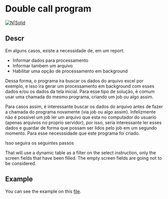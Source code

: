 
# Double call program

[![N|Solid](https://wiki.scn.sap.com/wiki/download/attachments/1710/ABAP%20Development.png?version=1&modificationDate=1446673897000&api=v2)](https://www.sap.com/brazil/developer.html)

## Descr
Em alguns casos, existe a necessidade de, em um report:
- Informar dados para processamento
- Informar tambem um arquivo
- Habilitar uma opção de processamento em background

Dessa forma, o programa ira buscar os dados do arquivo excel por exemplo, e isso ira gerar um processamento em background com esses dados e/ou os dados da tela inicial. Para esse tipo de solução, é comum usar uma chamada do mesmo programa, criando um job ou algo assim. 

Para casos assim, é interessante buscar os dados do arquivo antes de fazer a chamada do programa novamente (via job ou algo assim). Infelizmente não é possivel um job ler um arquivo que esta no computador do usuario (apenas arquivos no proprio servidor), por isso, seria interessante ler esses dados e guardar de forma que possam ser lidos pelo job em um segundo momento. Para esse necesssidade que este programa foi criado.

Isso seguira os seguintes passos


That will use a dynamic table as a filter on the select instruction, only the screen fields that have been filled. The empty screen fields are going not to be considered.

## Example

You can see the example on this [file](cluster.abap).